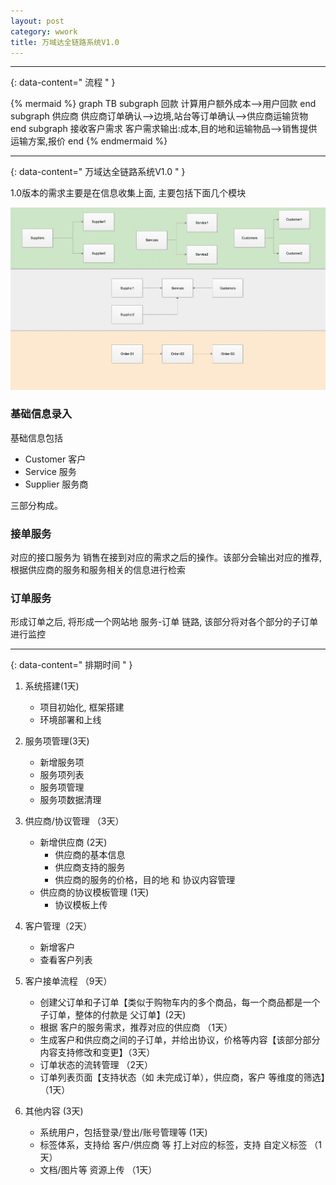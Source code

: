 ```yaml
---
layout: post
category: wwork
title: 万域达全链路系统V1.0
---
```


--------
{: data-content=" 流程 " }

{% mermaid %}
graph TB
    subgraph 回款
    计算用户额外成本-->用户回款
    end
    subgraph 供应商
    供应商订单确认-->边境,站台等订单确认-->供应商运输货物
    end
    subgraph 接收客户需求
    客户需求输出:成本,目的地和运输物品-->销售提供运输方案,报价
    end
{% endmermaid %}

--------
{: data-content=" 万域达全链路系统V1.0 " }

1.0版本的需求主要是在信息收集上面, 主要包括下面几个模块

![](assets/images/wyd-structure-v2.png)

### 基础信息录入

基础信息包括

- Customer 客户
- Service 服务
- Supplier 服务商

三部分构成。

### 接单服务

对应的接口服务为 销售在接到对应的需求之后的操作。该部分会输出对应的推荐, 根据供应商的服务和服务相关的信息进行检索

### 订单服务

形成订单之后, 将形成一个网站地 服务-订单 链路, 该部分将对各个部分的子订单进行监控


------------------------------
{: data-content=" 排期时间 " }

1. 系统搭建(1天)

    - 项目初始化, 框架搭建
    - 环境部署和上线

2. 服务项管理(3天)

    - 新增服务项
    - 服务项列表
    - 服务项管理
    - 服务项数据清理

3. 供应商/协议管理 （3天）

    - 新增供应商 (2天)
        + 供应商的基本信息
        + 供应商支持的服务
        + 供应商的服务的价格，目的地 和 协议内容管理
    - 供应商的协议模板管理 (1天)
        + 协议模板上传

4. 客户管理（2天）

    - 新增客户
    - 查看客户列表

5. 客户接单流程 （9天）

    - 创建父订单和子订单【类似于购物车内的多个商品，每一个商品都是一个子订单，整体的付款是 父订单】(2天)
    - 根据 客户的服务需求，推荐对应的供应商 （1天）
    - 生成客户和供应商之间的子订单，并给出协议，价格等内容【该部分部分内容支持修改和变更】（3天）
    - 订单状态的流转管理 （2天）
    - 订单列表页面【支持状态（如 未完成订单），供应商，客户 等维度的筛选】（1天）

6. 其他内容 (3天)

    - 系统用户，包括登录/登出/账号管理等 (1天)
    - 标签体系，支持给 客户/供应商 等 打上对应的标签，支持 自定义标签 （1天）
    - 文档/图片等 资源上传 （1天）
